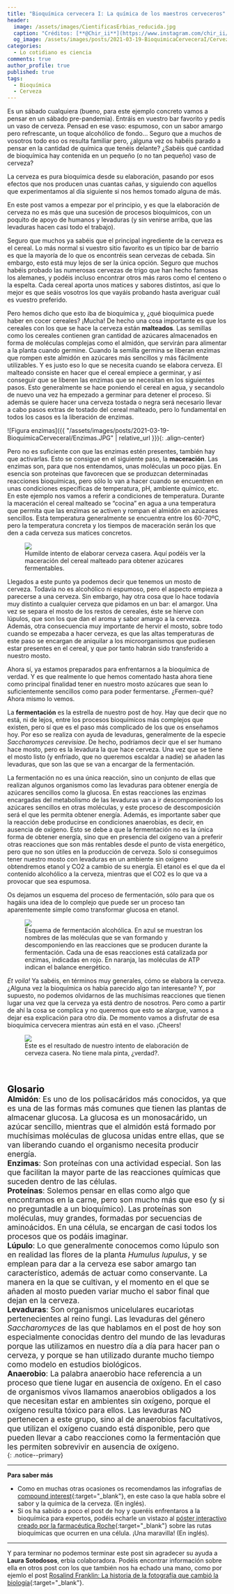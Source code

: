 ```yaml
---
title: "Bioquímica cervecera I: La química de los maestros cerveceros"
header:
  image: /assets/images/CientificasErbias_reducida.jpg
  caption: "Créditos: [**@Chir_ii**](https://www.instagram.com/chir_ii/?hl=en)"
  og_image: /assets/images/posts/2021-03-19-BioquimicaCerveceraI/Cerveza.jpg
categories:
  - Lo cotidiano es ciencia
comments: true
author_profile: true
published: true
tags:
  - Bioquímica
  - Cerveza
---
```


Es un sábado cualquiera (bueno, para este ejemplo concreto vamos a pensar en un sábado pre-pandemia). Entráis en vuestro bar favorito y pedís un vaso de cerveza. Pensad en ese vaso: espumoso, con un sabor amargo pero refrescante, un toque alcohólico de fondo… Seguro que a muchos de vosotros todo eso os resulta familiar pero, ¿alguna vez os habéis parado a pensar en la cantidad de química que tenéis delante? ¿Sabéis qué cantidad de bioquímica hay contenida en un pequeño (o no tan pequeño) vaso de cerveza?

La cerveza es pura bioquímica desde su elaboración, pasando por esos efectos que nos producen unas cuantas cañas, y siguiendo con aquellos que experimentamos al día siguiente si nos hemos tomado alguna de más.

En este post vamos a empezar por el principio, y es que la elaboración de cerveza no es más que una sucesión de procesos bioquímicos, con un poquito de apoyo de humanos y levaduras (y sin venirse arriba, que las levaduras hacen casi todo el trabajo). 

Seguro que muchos ya sabéis que el principal ingrediente de la cerveza es el cereal. Lo más normal si vuestro sitio favorito es un típico bar de barrio es que la mayoría de lo que os encontréis sean cervezas de cebada. Sin embargo, esto está muy lejos de ser la única opción. Seguro que muchos habéis probado las numerosas cervezas de trigo que han hecho famosas los alemanes, y podéis incluso encontrar otros más raros como el centeno o la espelta. Cada cereal aporta unos matices y sabores distintos, así que lo mejor es que seáis vosotros los que vayáis probando hasta averiguar cuál es vuestro preferido. 

Pero hemos dicho que esto iba de bioquímica y, ¿qué bioquímica puede haber en cocer cereales? ¡Mucha! De hecho una cosa importante es que los cereales con los que se hace la cerveza están **malteados**. Las semillas como los cereales contienen gran cantidad de azúcares almacenados en forma de moléculas complejas como el almidón, que servirán para alimentar a la planta cuando germine. Cuando la semilla germina se liberan enzimas que rompen este almidón en azúcares más sencillos y más fácilmente utilizables. Y es justo eso lo que se necesita cuando se elabora cerveza. El malteado consiste en hacer que el cereal empiece a germinar, y así conseguir que se liberen las enzimas que se necesitan en los siguientes pasos. Esto generalmente se hace poniendo el cereal en agua, y secandolo de nuevo una vez ha empezado a germinar para detener el proceso. Si además se quiere hacer una cerveza tostada o negra será necesario llevar a cabo pasos extras de tostado del cereal malteado, pero lo fundamental en todos los casos es la liberación de enzimas.

![Figura enzimas]({{ "/assets/images/posts/2021-03-19-BioquimicaCerveceraI/Enzimas.JPG" | relative_url }}){: .align-center}

Pero no es suficiente con que las enzimas estén presentes, también hay que activarlas. Esto se consigue en el siguiente paso, la **maceración**. Las enzimas son, para que nos entendamos, unas moléculas un poco pijas. En esencia son proteínas que favorecen que se produzcan determinadas reacciones bioquímicas, pero sólo lo van a hacer cuando se encuentren en unas condiciones específicas de temperatura, pH, ambiente químico, etc. En este ejemplo nos vamos a referir a condiciones de temperatura. Durante la maceración el cereal malteado se “cocina” en agua a una temperatura que permita que las enzimas se activen y rompan el almidón en azúcares sencillos. Esta temperatura generalmente se encuentra entre los 60-70ºC, pero la temperatura concreta y los tiempos de maceración serán los que den a cada cerveza sus matices concretos.

<figure>
	<img src="{{ site.url }}{{ site.baseurl }}/assets/images/posts/2021-03-19-BioquimicaCerveceraI/Maceracion.jpg"/>
	<figcaption> Humilde intento de elaborar cerveza casera. Aquí podéis ver la maceración del cereal malteado para obtener azúcares fermentables. 
</figcaption>
</figure>

Llegados a este punto ya podemos decir que tenemos un mosto de cerveza. Todavía no es alcohólico ni espumoso, pero el aspecto empieza a parecerse a una cerveza. Sin embargo, hay otra cosa que lo hace todavía muy distinto a cualquier cerveza que pidamos en un bar: el amargor. Una vez se separa el mosto de los restos de cereales, éste se hierve con lúpulos, que son los que dan el aroma y sabor amargo a la cerveza. Además, otra consecuencia muy importante de hervir el mosto, sobre todo cuando se empezaba a hacer cerveza, es que las altas temperaturas de este paso se encargan de aniquilar a los microorganismos que pudiesen estar presentes en el cereal, y que por tanto habrán sido transferido a nuestro mosto. 

Ahora sí, ya estamos preparados para enfrentarnos a la bioquímica de verdad. Y es que realmente lo que hemos comentado hasta ahora tiene como principal finalidad tener en nuestro mosto azúcares que sean lo suficientemente sencillos como para poder fermentarse. ¿Fermen-qué? Ahora mismo lo vemos.

La **fermentación** es la estrella de nuestro post de hoy. Hay que decir que no está, ni de lejos, entre los procesos bioquímicos más complejos que existen, pero sí que es el paso más complicado de los que os enseñamos hoy. Por eso se realiza con ayuda de levaduras, generalmente de la especie *Saccharomyces cerevisiae*. De hecho, podríamos decir que el ser humano hace mosto, pero es la levadura la que hace cerveza. Una vez que se tiene el mosto listo (y enfriado, que no queremos escaldar a nadie) se añaden las levaduras, que son las que se van a encargar de la fermentación. 

La fermentación no es una única reacción, sino un conjunto de ellas que realizan algunos organismos como las levaduras para obtener energía de azúcares sencillos como la glucosa. En estas reacciones las enzimas encargadas del metabolismo de las levaduras van a ir descomponiendo los azúcares sencillos en otras moléculas, y este proceso de descomposición será el que les permita obtener energía. Además, es importante saber que la reacción debe producirse en condiciones anaerobias, es decir, en ausencia de oxígeno. Esto se debe a que la fermentación no es la única forma de obtener energía, sino que en presencia del oxígeno van a preferir otras reacciones que son más rentables desde el punto de vista energético, pero que no son útiles en la producción de cerveza. Solo si conseguimos tener nuestro mosto con levaduras en un ambiente  sin oxígeno obtendremos etanol y CO2 a cambio de su energía. El etanol es el que da el contenido alcohólico a la cerveza, mientras que el CO2 es lo que va a provocar que sea espumosa. 

Os dejamos un esquema del proceso de fermentación, sólo para que os hagáis una idea de lo complejo que puede ser un proceso tan aparentemente simple como transformar glucosa en etanol.

<figure>
	<img src="{{ site.url }}{{ site.baseurl }}/assets/images/posts/2021-03-19-BioquimicaCerveceraI/Fermentacion.jpg"/>
	<figcaption> Esquema de fermentación alcohólica. En azul se muestran los nombres de las moléculas que se van formando y descomponiendo en las reacciones que se producen durante la fermentación. Cada una de esas reacciones está catalizada por enzimas, indicadas en rojo. En naranja, las moléculas de ATP indican el balance energético.
</figcaption>
</figure>

*Et voila!* Ya sabéis, en términos muy generales, cómo se elabora la cerveza. ¿Alguna vez la bioquímica os había parecido algo tan interesante? Y, por supuesto, no podemos olvidarnos de las muchísimas reacciones que tienen lugar una vez que la cerveza ya está dentro de nosotros. Pero como a partir de ahí la cosa se complica y no queremos que esto se alargue, vamos a dejar esa explicación para otro día. De momento vamos a disfrutar de esa bioquímica cervecera mientras aún está en el vaso. ¡Cheers! 

<figure>
	<img src="{{ site.url }}{{ site.baseurl }}/assets/images/posts/2021-03-19-BioquimicaCerveceraI/Cerveza.jpg"/>
	<figcaption> Este es el resultado de nuestro intento de elaboración de cerveza casera. No tiene mala pinta, ¿verdad?. 
</figcaption>
</figure>


&nbsp;  
&nbsp;

<span style="font-size:1.5em"><a id="target" style= "color:black"><b>Glosario</b></a></span>
&nbsp;   
<span style="font-size:1.25em">
**Almidón**: Es uno de los polisacáridos más conocidos, ya que es una de las formas más comunes que tienen las plantas de almacenar glucosa. La glucosa es un monosacárido, un azúcar sencillo, mientras que el almidón está formado por muchísimas moléculas de glucosa unidas entre ellas, que se van liberando cuando el organismo necesita producir energía.   
**Enzimas**: Son proteínas con una actividad especial. Son las que facilitan la mayor parte de las reacciones químicas que suceden dentro de las células.    
**Proteínas**: Solemos pensar en ellas como algo que encontramos en la carne, pero son mucho más que eso (y si no preguntadle a un bioquímico). Las proteínas son moléculas, muy grandes, formadas por secuencias de aminoácidos. En una célula, se encargan de casi todos los procesos que os podáis imaginar.   
**Lúpulo**: Lo que generalmente conocemos como lúpulo son en realidad las flores de la planta *Humulus lupulus*, y se emplean para dar a la cerveza ese sabor amargo tan característico, además de actuar como conservante. La manera en la que se cultivan, y el momento en el que se añaden al mosto pueden variar mucho el sabor final que dejan en la cerveza.    
**Levaduras**: Son organismos unicelulares eucariotas pertenecientes al reino fungi. Las levaduras del género *Saccharomyces* de las que hablamos en el post de hoy son especialmente conocidas dentro del mundo de las levaduras porque las utilizamos en nuestro día a día para hacer pan o cerveza, y porque se han utilizado durante mucho tiempo como modelo en estudios biológicos.   
**Anaerobio**:  La palabra anaerobio hace referencia a un proceso que tiene lugar en ausencia de oxígeno. En el caso de organismos vivos llamamos anaerobios obligados a los que necesitan estar en ambientes sin oxígeno, porque el oxígeno resulta tóxico para ellos. Las levaduras NO pertenecen a este grupo, sino al de anaerobios facultativos, que utilizan el oxígeno cuando está disponible, pero que pueden llevar a cabo reacciones como la fermentación que les permiten sobrevivir en ausencia de oxígeno.    
</span>
{: .notice--primary} 

---
**Para saber más**
* Como en muchas otras ocasiones os recomendamos las infografías de [compound interest](http://www.compoundchem.com/2014/07/10/beerchemicals/){:target="_blank"}, en este caso la que habla sobre el sabor y la química de la cerveza. (En inglés).   
* Si os ha sabido a poco el post de hoy y queréis enfrentaros a la bioquímica para expertos, podéis echarle un vistazo al [póster interactivo creado por la farmacéutica Roche](http://biochemical-pathways.com/#/map/1){:target="_blank"} sobre las rutas bioquímicas que ocurren en una célula. ¡Una maravilla! (En inglés).

---

Y para terminar no podemos terminar este post sin agradecer su ayuda a **Laura Sotodosos**, erbia colaboradora. Podéis encontrar información sobre ella en otros post con los que también nos ha echado una mano, como por ejemlo el post [Rosalind Franklin: La historia de la fotografía que cambió la biología](https://cientificaserbias.github.io/blog/lo%20que%20la%20ciencia%20se%20llev%C3%B3/RosalindFranklin/){:target="_blank"}.
